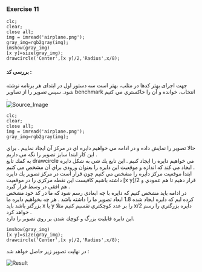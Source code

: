 ### Exercise 11
```
clc;
clear;
close all;
img = imread('airplane.png');
gray_img=rgb2gray(img); 
imshow(gray_img)
[x y]=size(gray_img);
drawcircle('Center',[x y]/2,'Radius',x/8);
```
#### بررسی کد :
جهت اجرای بهتر کدها در متلب، بهتر است سه دستور اول در ابتدای هر برنامه نوشته شود. 
سپس تصوير را از تصاوير benchmark انتخاب، خوانده و آن را خاكستري مي كنيم .
<br/>
 ![Source_Image](https://raw.githubusercontent.com/semnan-university-ai/image-processing-class-002/main/exercises/fatemeh456/11/airplane.png?token=GHSAT0AAAAAABPAIYAJ7KEBYUT2LZI7DRWUYSJ5YJQ)
```
clc;
clear;
close all;
img = imread('airplane.png');
gray_img=rgb2gray(img); 
```
حالا تصوير را نمايش داده و در ادامه مي خواهيم دايره اي در مركز آن ايجاد نماييم .
براي اين كار ابتدا سايز تصوير را نگه مي داريم .
<br/>
به كمك تابع drawcircle مي خواهيم دایره را ایجاد کنیم .
اين تابع يك شي به شكل دايره ايجاد مي كند كه اندازه و موقعيت اين دايره را بعنوان ورودي براي آن مشخص مي كنيم .
<br/>
ابتدا موقعيت مركز دايره را مشخص مي كنيم چون قرار است در مركز تصوير يك دايره داشته باشيم كافيست اين نقطه مركزي را 
در موقعيت [x y]/2 قرار دهيم تا هم عمودي و هم افقي در وسط قرار گيرد .
<br/>
در ادامه بايد مشخص كنيم كه دايره با چه ابعادي رسم شود كه ما در كد خود 
 مشخص كرده ايم كه دايره ايجاد شده 1.8 ابعاد تصوير ما را داشته باشد . هر چه 
بخواهيم دايره ما بزرگتر باشد بايد x يا y را بر عدد كوچكتري تقسيم كنيم مثلا x/2 دايره بزرگتري را رسم خواهد كرد .
<br/>
اين دايره قابليت بزرگ و كوچك شدن بر روي تصوير را دارد.
```
imshow(gray_img)
[x y]=size(gray_img);
drawcircle('Center',[x y]/2,'Radius',x/8);
```
در نهايت تصوير زير حاصل خواهد شد :  
 
 ![Result](https://raw.githubusercontent.com/semnan-university-ai/image-processing-class-002/main/exercises/fatemeh456/11/Result.PNG?token=GHSAT0AAAAAABPAIYAIH4IOCSTMKOGRKWH6YSJ5XUA)